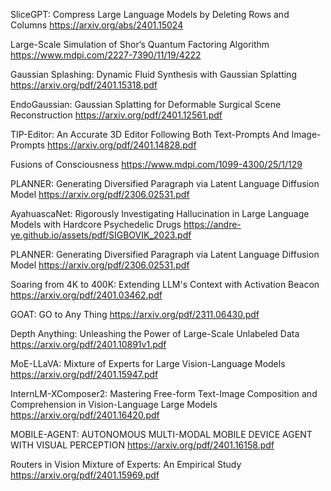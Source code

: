 SliceGPT: Compress Large Language Models by Deleting Rows and Columns
https://arxiv.org/abs/2401.15024

Large-Scale Simulation of Shor’s Quantum Factoring Algorithm
https://www.mdpi.com/2227-7390/11/19/4222

Gaussian Splashing: Dynamic Fluid Synthesis with Gaussian Splatting
https://arxiv.org/pdf/2401.15318.pdf

EndoGaussian: Gaussian Splatting for Deformable Surgical Scene Reconstruction
https://arxiv.org/pdf/2401.12561.pdf

TIP-Editor: An Accurate 3D Editor Following Both Text-Prompts And Image-Prompts
https://arxiv.org/pdf/2401.14828.pdf

Fusions of Consciousness
https://www.mdpi.com/1099-4300/25/1/129

PLANNER: Generating Diversified Paragraph via Latent Language Diffusion Model
https://arxiv.org/pdf/2306.02531.pdf

AyahuascaNet: Rigorously Investigating Hallucination in Large Language Models with Hardcore Psychedelic Drugs
https://andre-ye.github.io/assets/pdf/SIGBOVIK_2023.pdf

PLANNER: Generating Diversified Paragraph via Latent Language Diffusion Model
https://arxiv.org/pdf/2306.02531.pdf

Soaring from 4K to 400K: Extending LLM's Context with Activation Beacon
https://arxiv.org/pdf/2401.03462.pdf

GOAT: GO to Any Thing
https://arxiv.org/pdf/2311.06430.pdf

Depth Anything: Unleashing the Power of Large-Scale Unlabeled Data
https://arxiv.org/pdf/2401.10891v1.pdf

MoE-LLaVA: Mixture of Experts for Large Vision-Language Models
https://arxiv.org/pdf/2401.15947.pdf

InternLM-XComposer2: Mastering Free-form Text-Image Composition and Comprehension in Vision-Language Large Models
https://arxiv.org/pdf/2401.16420.pdf

MOBILE-AGENT: AUTONOMOUS MULTI-MODAL MOBILE DEVICE AGENT WITH VISUAL PERCEPTION
https://arxiv.org/pdf/2401.16158.pdf

Routers in Vision Mixture of Experts: An Empirical Study
https://arxiv.org/pdf/2401.15969.pdf